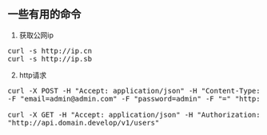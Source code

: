 ## 一些有用的命令

1. 获取公网ip
<pre>
curl -s http://ip.cn
curl -s http://ip.sb
</pre>

2. http请求
<pre>
curl -X POST -H "Accept: application/json" -H "Content-Type: application/x-www-form-urlencoded" \
-F "email=admin@admin.com" -F "password=admin" -F "=" "http://api.domain.develop/v2/register"

curl -X GET -H "Accept: application/json" -H "Authorization: Bearer eyJ0eXAiOiJKV1QiLCJhbGciOiJIUzI..." \
"http://api.domain.develop/v1/users"
</pre>

